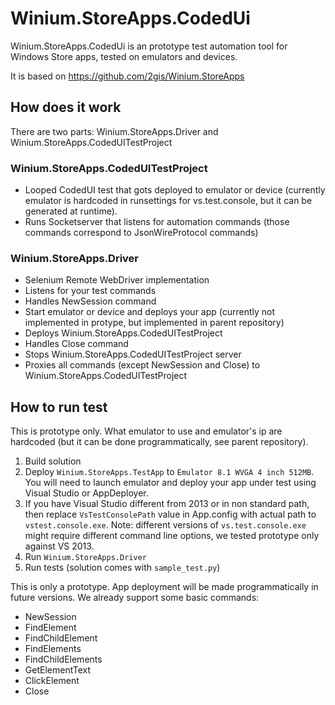 # Winium.StoreApps.CodedUi

Winium.StoreApps.CodedUi is an prototype test automation tool for Windows Store apps, tested on emulators and devices.

It is based on https://github.com/2gis/Winium.StoreApps

## How does it work

There are two parts: Winium.StoreApps.Driver and Winium.StoreApps.CodedUITestProject

### Winium.StoreApps.CodedUITestProject
- Looped CodedUI test that gots deployed to emulator or device (currently emulator is hardcoded in runsettings for vs.test.console, but it can be generated at runtime).
- Runs Socketserver that listens for automation commands (those commands correspond to JsonWireProtocol commands)

### Winium.StoreApps.Driver
- Selenium Remote WebDriver implementation
- Listens for your test commands
- Handles NewSession command
 - Start emulator or device and deploys your app (currently not implemented in protype, but implemented in parent repository)
 - Deploys Winium.StoreApps.CodedUITestProject
-  Handles Close command
 - Stops Winium.StoreApps.CodedUITestProject server
- Proxies all commands (except NewSession and Close) to Winium.StoreApps.CodedUITestProject


## How to run test

This is prototype only. What emulator to use and emulator's ip are hardcoded (but it can be done programmatically, see parent repository).

1. Build solution
2. Deploy `Winium.StoreApps.TestApp` to `Emulator 8.1 WVGA 4 inch 512MB`. You will need to launch emulator and deploy your app under test using Visual Studio or AppDeployer.
3. If you have Visual Studio different from 2013 or in non standard path, then replace `VsTestConsolePath` value in App.config with actual path to `vstest.console.exe`. Note: different versions of `vs.test.console.exe` might require different command line options, we tested prototype only against VS 2013.
4. Run `Winium.StoreApps.Driver`
5. Run tests (solution comes with `sample_test.py`)

This is only a prototype. App deployment will be made programmatically in future versions.
We already support some basic commands:
- NewSession
- FindElement
- FindChildElement
- FindElements
- FindChildElements
- GetElementText
- ClickElement
- Close
